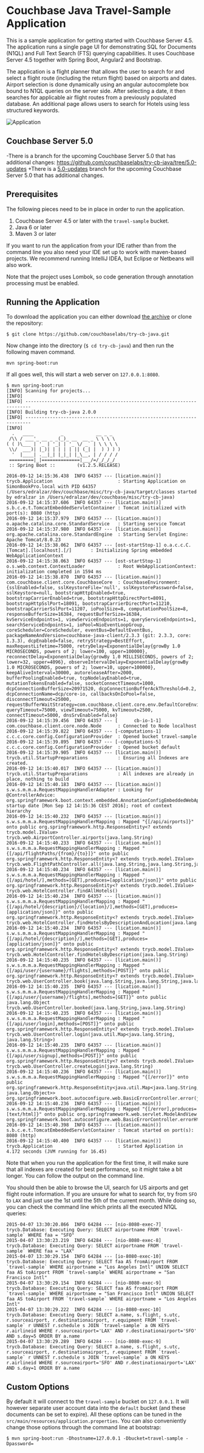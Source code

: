 # Couchbase Java Travel-Sample Application
This is a sample application for getting started with Couchbase Server 4.5. The application runs a single page UI for
demonstrating SQL for Documents (N1QL) and Full Text Search (FTS) querying capabilities. It uses Couchbase Server 4.5 
together with Spring Boot, Angular2 and Bootstrap.

The application is a flight planner that allows the user to search for and select a flight route (including the
return flight) based on airports and dates. Airport selection is done dynamically using an angular autocomplete box
bound to N1QL queries on the server side. After selecting a date, it then searches for applicable air flight routes from
a previously populated database. An additional page allows users to search for Hotels using less structured keywords.

![Application](app.png)

 ## Couchbase Server 5.0
 -There is a branch for the upcoming Couchbase Server 5.0 that has additional changes: https://github.com/couchbaselabs/try-cb-java/tree/5.0-updates
 +There is a [5.0-updates](https://github.com/couchbaselabs/try-cb-java/tree/5.0-updates) branch for the upcoming Couchbase Server 5.0 that has additional changes.

## Prerequisites
The following pieces need to be in place in order to run the application.

1. Couchbase Server 4.5 or later with the `travel-sample` bucket.
2. Java 6 or later
3. Maven 3 or later

If you want to run the application from your IDE rather than from the command line you also need your IDE set up to
work with maven-based projects. We recommend running IntelliJ IDEA, but Eclipse or Netbeans will also work.

Note that the project uses Lombok, so code generation through annotation processing must be enabled.

## Running the Application
To download the application you can either download [the archive](https://github.com/couchbaselabs/try-cb-java/archive/2.0.0.zip) or
clone the repository:

```
$ git clone https://github.com/couchbaselabs/try-cb-java.git
```

Now change into the directory (`$ cd try-cb-java`) and then run the following maven command.

```
mvn spring-boot:run
```

If all goes well, this will start a web server on `127.0.0.1:8080`. 

```
$ mvn spring-boot:run
[INFO] Scanning for projects...
[INFO]                                                                         
[INFO] ------------------------------------------------------------------------
[INFO] Building try-cb-java 2.0.0
[INFO] ------------------------------------------------------------------------
[INFO] 
  .   ____          _            __ _ _
 /\\ / ___'_ __ _ _(_)_ __  __ _ \ \ \ \
( ( )\___ | '_ | '_| | '_ \/ _` | \ \ \ \
 \\/  ___)| |_)| | | | | || (_| |  ) ) ) )
  '  |____| .__|_| |_|_| |_\__, | / / / /
 =========|_|==============|___/=/_/_/_/
 :: Spring Boot ::        (v1.2.5.RELEASE)

2016-09-12 14:15:36.438  INFO 64357 --- [lication.main()] trycb.Application                        : Starting Application on SimonBookPro.local with PID 64357 (/Users/edralzar/dev/couchbase/misc/try-cb-java/target/classes started by edralzar in /Users/edralzar/dev/couchbase/misc/try-cb-java)
2016-09-12 14:15:37.606  INFO 64357 --- [lication.main()] s.b.c.e.t.TomcatEmbeddedServletContainer : Tomcat initialized with port(s): 8080 (http)
2016-09-12 14:15:37.979  INFO 64357 --- [lication.main()] o.apache.catalina.core.StandardService   : Starting service Tomcat
2016-09-12 14:15:37.980  INFO 64357 --- [lication.main()] org.apache.catalina.core.StandardEngine  : Starting Servlet Engine: Apache Tomcat/8.0.23
2016-09-12 14:15:38.062  INFO 64357 --- [ost-startStop-1] o.a.c.c.C.[Tomcat].[localhost].[/]       : Initializing Spring embedded WebApplicationContext
2016-09-12 14:15:38.063  INFO 64357 --- [ost-startStop-1] o.s.web.context.ContextLoader            : Root WebApplicationContext: initialization completed in 1594 ms
2016-09-12 14:15:38.870  INFO 64357 --- [lication.main()] com.couchbase.client.core.CouchbaseCore  : CouchbaseEnvironment: {sslEnabled=false, sslKeystoreFile='null', sslKeystorePassword=false, sslKeystore=null, bootstrapHttpEnabled=true, bootstrapCarrierEnabled=true, bootstrapHttpDirectPort=8091, bootstrapHttpSslPort=18091, bootstrapCarrierDirectPort=11210, bootstrapCarrierSslPort=11207, ioPoolSize=8, computationPoolSize=8, responseBufferSize=16384, requestBufferSize=16384, kvServiceEndpoints=1, viewServiceEndpoints=1, queryServiceEndpoints=1, searchServiceEndpoints=1, ioPool=NioEventLoopGroup, coreScheduler=CoreScheduler, eventBus=DefaultEventBus, packageNameAndVersion=couchbase-java-client/2.3.3 (git: 2.3.3, core: 1.3.3), dcpEnabled=false, retryStrategy=BestEffort, maxRequestLifetime=75000, retryDelay=ExponentialDelay{growBy 1.0 MICROSECONDS, powers of 2; lower=100, upper=100000}, reconnectDelay=ExponentialDelay{growBy 1.0 MILLISECONDS, powers of 2; lower=32, upper=4096}, observeIntervalDelay=ExponentialDelay{growBy 1.0 MICROSECONDS, powers of 2; lower=10, upper=100000}, keepAliveInterval=30000, autoreleaseAfter=2000, bufferPoolingEnabled=true, tcpNodelayEnabled=true, mutationTokensEnabled=false, socketConnectTimeout=1000, dcpConnectionBufferSize=20971520, dcpConnectionBufferAckThreshold=0.2, dcpConnectionName=dcp/core-io, callbacksOnIoPool=false, disconnectTimeout=25000, requestBufferWaitStrategy=com.couchbase.client.core.env.DefaultCoreEnvironment$2@6bf79f80, queryTimeout=75000, viewTimeout=75000, kvTimeout=2500, connectTimeout=5000, dnsSrvEnabled=false}
2016-09-12 14:15:39.456  INFO 64357 --- [      cb-io-1-1] com.couchbase.client.core.node.Node      : Connected to Node localhost
2016-09-12 14:15:39.822  INFO 64357 --- [-computations-1] c.c.c.core.config.ConfigurationProvider  : Opened bucket travel-sample
2016-09-12 14:15:39.895  INFO 64357 --- [-computations-5] c.c.c.core.config.ConfigurationProvider  : Opened bucket default
2016-09-12 14:15:39.905  INFO 64357 --- [lication.main()] trycb.util.StartupPreparations           : Ensuring all Indexes are created.
2016-09-12 14:15:40.017  INFO 64357 --- [lication.main()] trycb.util.StartupPreparations           : All indexes are already in place, nothing to build
2016-09-12 14:15:40.183  INFO 64357 --- [lication.main()] s.w.s.m.m.a.RequestMappingHandlerAdapter : Looking for @ControllerAdvice: org.springframework.boot.context.embedded.AnnotationConfigEmbeddedWebApplicationContext@6f7e827: startup date [Mon Sep 12 14:15:36 CEST 2016]; root of context hierarchy
2016-09-12 14:15:40.232  INFO 64357 --- [lication.main()] s.w.s.m.m.a.RequestMappingHandlerMapping : Mapped "{[/api/airports]}" onto public org.springframework.http.ResponseEntity<? extends trycb.model.IValue> trycb.web.AirportController.airports(java.lang.String)
2016-09-12 14:15:40.233  INFO 64357 --- [lication.main()] s.w.s.m.m.a.RequestMappingHandlerMapping : Mapped "{[/api/flightPaths/{from}/{to}]}" onto public org.springframework.http.ResponseEntity<? extends trycb.model.IValue> trycb.web.FlightPathController.all(java.lang.String,java.lang.String,java.lang.String)
2016-09-12 14:15:40.234  INFO 64357 --- [lication.main()] s.w.s.m.m.a.RequestMappingHandlerMapping : Mapped "{[/api/hotel/],methods=[GET],produces=[application/json]}" onto public org.springframework.http.ResponseEntity<? extends trycb.model.IValue> trycb.web.HotelController.findAllHotels()
2016-09-12 14:15:40.234  INFO 64357 --- [lication.main()] s.w.s.m.m.a.RequestMappingHandlerMapping : Mapped "{[/api/hotel/{description}/{location}/],methods=[GET],produces=[application/json]}" onto public org.springframework.http.ResponseEntity<? extends trycb.model.IValue> trycb.web.HotelController.findHotelsByDescriptionAndLocation(java.lang.String,java.lang.String)
2016-09-12 14:15:40.234  INFO 64357 --- [lication.main()] s.w.s.m.m.a.RequestMappingHandlerMapping : Mapped "{[/api/hotel/{description}/],methods=[GET],produces=[application/json]}" onto public org.springframework.http.ResponseEntity<? extends trycb.model.IValue> trycb.web.HotelController.findHotelsByDescription(java.lang.String)
2016-09-12 14:15:40.235  INFO 64357 --- [lication.main()] s.w.s.m.m.a.RequestMappingHandlerMapping : Mapped "{[/api/user/{username}/flights],methods=[POST]}" onto public org.springframework.http.ResponseEntity<? extends trycb.model.IValue> trycb.web.UserController.book(java.lang.String,java.lang.String,java.lang.String)
2016-09-12 14:15:40.235  INFO 64357 --- [lication.main()] s.w.s.m.m.a.RequestMappingHandlerMapping : Mapped "{[/api/user/{username}/flights],methods=[GET]}" onto public java.lang.Object trycb.web.UserController.booked(java.lang.String,java.lang.String)
2016-09-12 14:15:40.235  INFO 64357 --- [lication.main()] s.w.s.m.m.a.RequestMappingHandlerMapping : Mapped "{[/api/user/login],methods=[POST]}" onto public org.springframework.http.ResponseEntity<? extends trycb.model.IValue> trycb.web.UserController.login(java.util.Map<java.lang.String, java.lang.String>)
2016-09-12 14:15:40.235  INFO 64357 --- [lication.main()] s.w.s.m.m.a.RequestMappingHandlerMapping : Mapped "{[/api/user/signup],methods=[POST]}" onto public org.springframework.http.ResponseEntity<? extends trycb.model.IValue> trycb.web.UserController.createLogin(java.lang.String)
2016-09-12 14:15:40.236  INFO 64357 --- [lication.main()] s.w.s.m.m.a.RequestMappingHandlerMapping : Mapped "{[/error]}" onto public org.springframework.http.ResponseEntity<java.util.Map<java.lang.String, java.lang.Object>> org.springframework.boot.autoconfigure.web.BasicErrorController.error(javax.servlet.http.HttpServletRequest)
2016-09-12 14:15:40.236  INFO 64357 --- [lication.main()] s.w.s.m.m.a.RequestMappingHandlerMapping : Mapped "{[/error],produces=[text/html]}" onto public org.springframework.web.servlet.ModelAndView org.springframework.boot.autoconfigure.web.BasicErrorController.errorHtml(javax.servlet.http.HttpServletRequest)
2016-09-12 14:15:40.398  INFO 64357 --- [lication.main()] s.b.c.e.t.TomcatEmbeddedServletContainer : Tomcat started on port(s): 8080 (http)
2016-09-12 14:15:40.400  INFO 64357 --- [lication.main()] trycb.Application                        : Started Application in 4.172 seconds (JVM running for 16.45)
```

Note that when you run the application for the first time, it will make sure that all indexes are created for best
performance, so it might take a bit longer. You can follow the output on the command line.

You should then be able to browse the UI, search for US airports and get flight route information. If you are unsure for
what to search for, try from `SFO` to `LAX` and just use the 1st until the 5th of the current month. While doing so, you
can check the command line which prints all the executed N1QL queries:

```
2015-04-07 13:30:20.866  INFO 64284 --- [nio-8080-exec-7] trycb.Database: Executing Query: SELECT airportname FROM `travel-sample` WHERE faa = "SFO"
2015-04-07 13:30:23.219  INFO 64284 --- [nio-8080-exec-8] trycb.Database: Executing Query: SELECT airportname FROM `travel-sample` WHERE faa = "LAX"
2015-04-07 13:30:29.154  INFO 64284 --- [io-8080-exec-10] trycb.Database: Executing Query: SELECT faa AS fromAirport FROM `travel-sample` WHERE airportname = "Los Angeles Intl" UNION SELECT faa AS toAirport FROM `travel-sample` WHERE airportname = "San Francisco Intl"
2015-04-07 13:30:29.154  INFO 64284 --- [nio-8080-exec-9] trycb.Database: Executing Query: SELECT faa AS fromAirport FROM `travel-sample` WHERE airportname = "San Francisco Intl" UNION SELECT faa AS toAirport FROM `travel-sample` WHERE airportname = "Los Angeles Intl"
2015-04-07 13:30:29.222  INFO 64284 --- [io-8080-exec-10] trycb.Database: Executing Query: SELECT a.name, s.flight, s.utc, r.sourceairport, r.destinationairport, r.equipment FROM `travel-sample` r UNNEST r.schedule s JOIN `travel-sample` a ON KEYS r.airlineid WHERE r.sourceairport='LAX' AND r.destinationairport='SFO' AND s.day=5 ORDER BY a.name
2015-04-07 13:30:29.289  INFO 64284 --- [nio-8080-exec-9] trycb.Database: Executing Query: SELECT a.name, s.flight, s.utc, r.sourceairport, r.destinationairport, r.equipment FROM `travel-sample` r UNNEST r.schedule s JOIN `travel-sample` a ON KEYS r.airlineid WHERE r.sourceairport='SFO' AND r.destinationairport='LAX' AND s.day=1 ORDER BY a.name
```

## Custom Options
By default it will connect to the `travel-sample` bucket on `127.0.0.1`. It will however separate user account data into
the `default` bucket (and these documents can be set to expire). All these options can be tuned in the
`src/main/resources/application.properties`. You can also conveniently change those options through the command line at
bootstrap:

```
$ mvn spring-boot:run -Dhostname=127.0.0.1 -Dbucket=travel-sample -Dpassword=
```